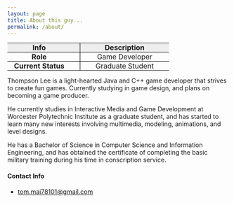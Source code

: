 ```yaml
---
layout: page
title: About this guy...
permalink: /about/
---
```


<table style="margin: 0 auto;">
	<thead>
		<tr style="border-bottom:1px solid #000;background-color: #eee;">
			<th style="text-align:center;padding: 0 35px 0 15px;border-right:1px solid #000;"><strong>Info</strong></th>
			<th style="text-align:center;padding: 0 35px 0 35px;"><strong>Description</strong></th>
		</tr>
	</thead>
	<tbody>
		<tr style="border-bottom:1px solid #000;">
			<td  style="text-align:center;padding: 0 35px 0 15px;border-right:1px solid #000;" ><strong>Role</strong></td>
			<td  style="text-align:center;padding: 0 35px 0 35px;" >Game Developer</td>
		</tr>
		<tr>
			<td  style="text-align:center;padding: 0 35px 0 15px;border-right:1px solid #000;" ><strong>Current Status</strong></td>
			<td  style="text-align:center;padding: 0 35px 0 35px;" >Graduate Student</td>
		</tr>
	</tbody>
</table>


Thompson Lee is a light-hearted Java and C++ game developer that strives to create fun games. Currently studying in game design, and plans on becoming a game producer.

He currently studies in Interactive Media and Game Development at Worcester Polytechnic Institute as a graduate student, and has started to learn many new interests involving multimedia, modeling, animations, and level designs. 

He has a Bachelor of Science in Computer Science and Information Engineering, and has obtained the certificate of completing the basic military training during his time in conscription service.

<div class="contactInfo" style="max-height: 500px; transition: max-height 0.25s ease-in;">
	<h4><a>Contact Info</a></h4>
	<ul class="email" style="max-height: 500px; transition: max-height 0.25s ease-in;">
		<li><a href="mailto:tom.mai78101@gmail.com">tom.mai78101@gmail.com</a></li>
	</ul>
</div>
